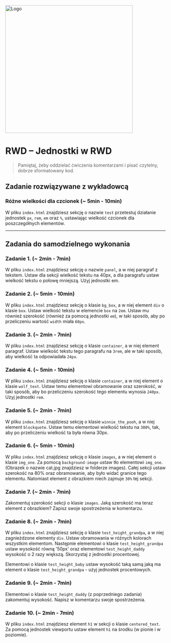 <img alt="Logo" src="http://coderslab.pl/svg/logo-coderslab.svg" width="400">

# RWD &ndash; Jednostki w RWD

> Pamiętaj, żeby oddzielać ćwiczenia komentarzami i pisać czytelny, dobrze sformatowany kod.

## Zadanie rozwiązywane z wykładowcą

### Różne wielkości dla czcionek  (~ 5min - 10min)

W pliku `index.html` znajdziesz sekcję o nazwie `test` przetestuj działanie jednostek `px`, `rem`, `em` oraz `%`, ustawiając wielkość czcionek dla poszczegółnych elementów.

-------------------------------------------------------------------------------

## Zadania do samodzielnego wykonania

### Zadanie 1. (~ 2min - 7min)

W pliku `index.html` znajdziesz sekcję o nazwie `panel`, a w niej paragraf z tekstem.
Ustaw dla sekcji wielkość tekstu na 40px, a dla paragrafu ustaw wielkość tekstu o połowę mniejszą.
Użyj jednostki em.

### Zadanie 2. (~ 5min - 10min)

W pliku `index.html` znajdziesz sekcję o klasie `bg_box`, a w niej element `div` o klasie `box`.
Ustaw wielkość tekstu w elemencie `box` na `2em`. Ustaw mu również szerokość (również za pomocą jednostki `em`), w taki sposób,
aby po przeliczeniu wartość `width` miała `60px`.

### Zadanie 3. (~ 2min - 7min)

W pliku `index.html` znajdziesz sekcję o klasie `container`, a w niej element paragraf.
Ustaw wielkość tekstu tego paragrafu na `3rem`, ale w taki sposób, aby wielkość ta odpowiadała `24px`.

### Zadanie 4. (~ 5min - 10min)

W pliku `index.html` znajdziesz sekcję o klasie `container`, a w niej element o klasie `wolf_text`.
Ustaw temu elementowi obramowanie oraz szerokość, w taki sposób, aby bo przeliczeniu szerokość
tego elementu wynosia `240px`. Użyj jednostki `rem`.

### Zadanie 5. (~ 2min - 7min)

W pliku `index.html` znajdziesz sekcję o klasie `winnie_the_pooh`, a w niej element `blockquote`.
Ustaw temu elementowi wielkość tekstu na `300%`, tak, aby po przeliczeniu wielkość ta była równa 30px.

### Zadanie 6. (~ 5min - 10min)

W pliku `index.html` znajdziesz sekcję o klasie `images`, a w niej element o klasie  `img_one`.
Za pomocą `background-image` ustaw tło elementowi `img_one`. (Obrazek o nazwie cat.jpg znajdziesz w folderze images).
Całej sekcji ustaw szerokość na 80% oraz obramowanie, aby było widać granice tego elementu.
Natomiast element z obrazkiem niech zajmuje `30%` tej sekcji.

### Zadanie 7. (~ 2min - 7min)

Zakomentuj szerokość sekcji o klasie `images`. Jaką szerokość ma teraz element z obrazkiem?
Zapisz swoje spostrzeżenia w komentarzu.

### Zadanie 8. (~ 2min - 7min)

W pliku `index.html` znajdziesz sekcję o klasie `test_height_grandpa`, a w niej zagnieżdzone elementy `div`.
Ustaw obramowania w różnych kolorach wszystkim elementom. Następnie elementowi o klasie `test_height_grandpa`
ustaw wysokość równą '50px' oraz elementowi `test_height_daddy` wysokość o 2 razy większą.
Skorzystaj z jednostki procentowej.

Elementowi o klasie `test_height_baby` ustaw wysokość taką samą jaką ma element o klasie `test_height_grandpa` - użyj jednostek
procentowych.

### Zadanie 9. (~ 2min - 7min)

Elementowi o klasie `test_height_daddy` (z poprzedniego zadania) zakomentuj wysokość. Napisz w komentarzu swoje spostrzeżenia.

### Zadanie 10. (~ 2min - 7min)

W pliku `index.html` znajdziesz element `h1` w sekcji o klasie `centered_text`.
Za pomocą jednostek viewportu ustaw element `h1` na środku (w pionie i w poziomie).
